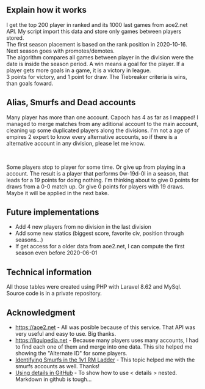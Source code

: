 ## Explain how it works

I get the top 200 player in ranked and its 1000 last games from aoe2.net API. My script import this data and store only games between players stored.
</br>
The first season placement is based on the rank position in 2020-10-16. Next season goes with promotes/demotes.
</br>
The algorithm compares all games between player in the division were the date is inside the season period. A win means a goal for the player. If a player gets more goals in a game, it is a victory in league.
</br>
3 points for victory, and 1 point for draw. The Tiebreaker criteria is wins, than goals foward.

## Alias, Smurfs and Dead accounts

Many player has more than one account. Capoch has 4 as far as I mapped! I managed to merge matches from any aditional account to the main account, cleaning up some duplicated players along the divisions. I'm not a age of empires 2 expert to know every alternative accounts, so if there is a alternative account in any division, please let me know.

</br>

Some players stop to player for some time. Or give up from playing in a account. The result is a player that performs 0w-19d-0l in a season, that leads for a 19 points for doing nothing. I'm thinking about to give 0 points for draws from a 0-0 match up. Or give 0 points for players with 19 draws. Maybe it will be applied in the next bake.

## Future implementations

* Add 4 new players from no division in the last division
* Add some new statics (biggest score, favorite civ, position through seasons...)
* If get access for a older data from aoe2.net, I can compute the first season even before 2020-06-01

## Technical information

All those tables were created using PHP with Laravel 8.62 and MySql. Source code is in a private repository.

## Acknowledgment

* https://aoe2.net - All was posible because of this service. That API was very useful and easy to use. Big thanks.
* https://liquipedia.net - Because many players uses many accounts, I had to find each one of them and merge into one data. This site helped me showing the "Alternate ID" for some players.
* [Identifying Smurfs in the 1v1 RM Ladder](https://www.aoezone.net/threads/identifying-smurfs-in-the-1v1-rm-ladder.168896/) - This topic helped me with the smurfs accounts as well. Thanks!
* [Using details in GitHub](https://gist.github.com/ericclemmons/b146fe5da72ca1f706b2ef72a20ac39d) - To show how to use < details > nested. Markdown in github is tough...
